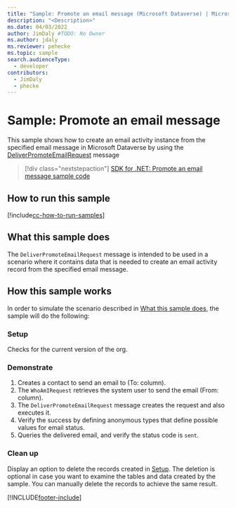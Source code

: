 ```yaml
---
title: "Sample: Promote an email message (Microsoft Dataverse) | Microsoft Docs" 
description: "<Description>" 
ms.date: 04/03/2022
author: JimDaly #TODO: No Owner
ms.author: jdaly
ms.reviewer: pehecke
ms.topic: sample
search.audienceType:
  - developer
contributors:
  - JimDaly
  - phecke
---
```


# Sample: Promote an email message

This sample shows how to create an email activity instance from the specified email message in Microsoft Dataverse by using the [DeliverPromoteEmailRequest](/dotnet/api/microsoft.crm.sdk.messages.deliverpromoteemailrequest) message

> [!div class="nextstepaction"]
> [SDK for .NET: Promote an email message sample code](https://github.com/microsoft/PowerApps-Samples/tree/master/dataverse/orgsvc/CSharp/PromoteEmail)

## How to run this sample

[!include[cc-how-to-run-samples](../../includes/cc-how-to-run-samples.md)]

## What this sample does

The `DeliverPromoteEmailRequest` message is intended to be used in a scenario where it contains data that is needed to create an email activity record from the specified email message.

## How this sample works

In order to simulate the scenario described in [What this sample does](#what-this-sample-does), the sample will do the following:

### Setup

Checks for the current version of the org.

### Demonstrate

1. Creates a contact to send an email to (To: column).
2. The `WhoAmIRequest` retrieves the system user to send the email (From: column).
3. The `DeliverPromoteEmailRequest` message creates the request and also executes it.
4. Verify the success by defining anonymous types that define possible values for email status.
5. Queries the delivered email, and verify the status code is `sent`.

### Clean up

Display an option to delete the records created in [Setup](#setup). The deletion is optional in case you want to examine the tables and data created by the sample. You can manually delete the records to achieve the same result.

[!INCLUDE[footer-include](../../../../includes/footer-banner.md)]
